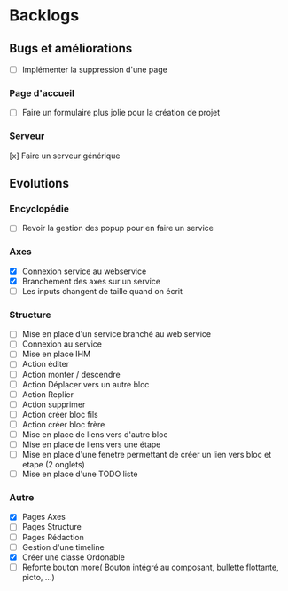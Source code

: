  # Backlogs

 ## Bugs et améliorations
 - [ ] Implémenter la suppression d'une page

 ### Page d'accueil
 - [ ] Faire un formulaire plus jolie pour la création de projet

 ### Serveur
 [x] Faire un serveur générique

 ## Evolutions

 ### Encyclopédie
 - [ ] Revoir la gestion des popup pour en faire un service
 
 ### Axes
  - [x] Connexion service au webservice
  - [x] Branchement des axes sur un service
  - [ ] Les inputs changent de taille quand on écrit

 ### Structure
 - [ ] Mise en place d'un service branché au web service
 - [ ] Connexion au service
 - [ ] Mise en place IHM
 - [ ] Action éditer
 - [ ] Action monter / descendre
 - [ ] Action Déplacer vers un autre bloc
 - [ ] Action Replier
 - [ ] Action supprimer
 - [ ] Action créer bloc fils
 - [ ] Action créer bloc frère
 - [ ] Mise en place de liens vers d'autre bloc
 - [ ] Mise en place de liens vers une étape
 - [ ] Mise en place d'une fenetre permettant de créer un lien vers bloc et etape (2 onglets)
 - [ ] Mise en place d'une TODO liste

 ### Autre
 - [x] Pages Axes
 - [ ] Pages Structure
 - [ ] Pages Rédaction
 - [ ] Gestion d'une timeline
 - [x] Créer une classe Ordonable
 - [ ] Refonte bouton more( Bouton intégré au composant, bullette flottante, picto, ...)
